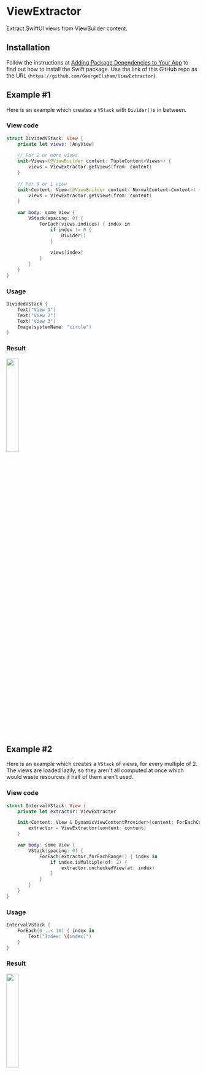 # ViewExtractor

Extract SwiftUI views from ViewBuilder content.


## Installation

Follow the instructions at [Adding Package Dependencies to Your App][1] to find out how to install the Swift package. Use the link of this GitHub repo as the URL (`https://github.com/GeorgeElsham/ViewExtractor`).


## Example #1

Here is an example which creates a `VStack` with `Divider()`s in between.

### View code

```swift
struct DividedVStack: View {
    private let views: [AnyView]
    
    // For 2 or more views
    init<Views>(@ViewBuilder content: TupleContent<Views>) {
        views = ViewExtractor.getViews(from: content)
    }
    
    // For 0 or 1 view
    init<Content: View>(@ViewBuilder content: NormalContent<Content>) {
        views = ViewExtractor.getViews(from: content)
    }
    
    var body: some View {
        VStack(spacing: 0) {
            ForEach(views.indices) { index in
                if index != 0 {
                    Divider()
                }
                
                views[index]
            }
        }
    }
}
```

### Usage

```swift
DividedVStack {
    Text("View 1")
    Text("View 2")
    Text("View 3")
    Image(systemName: "circle")
}
```

### Result

<img src="https://user-images.githubusercontent.com/40073010/115965850-f43c5d80-a522-11eb-8113-1f73d07fade0.png" width="25%">


## Example #2

Here is an example which creates a `VStack` of views, for every multiple of 2. The views are loaded lazily, so they aren't all computed at once which would waste resources if half of them aren't used.

### View code

```swift
struct IntervalVStack: View {
    private let extractor: ViewExtractor

    init<Content: View & DynamicViewContentProvider>(content: ForEachContent<Content>) {
        extractor = ViewExtractor(content: content)
    }

    var body: some View {
        VStack(spacing: 0) {
            ForEach(extractor.forEachRange!) { index in
                if index.isMultiple(of: 2) {
                    extractor.uncheckedView(at: index)
                }
            }
        }
    }
}
```

### Usage

```swift
IntervalVStack {
    ForEach(0 ..< 10) { index in
        Text("Index: \(index)")
    }
}
```

### Result

<img src="https://user-images.githubusercontent.com/40073010/127054749-e5d27295-f179-41bd-9517-3b2d0eb4b970.png" width="25%">


  [1]: https://developer.apple.com/documentation/swift_packages/adding_package_dependencies_to_your_app#3234996

